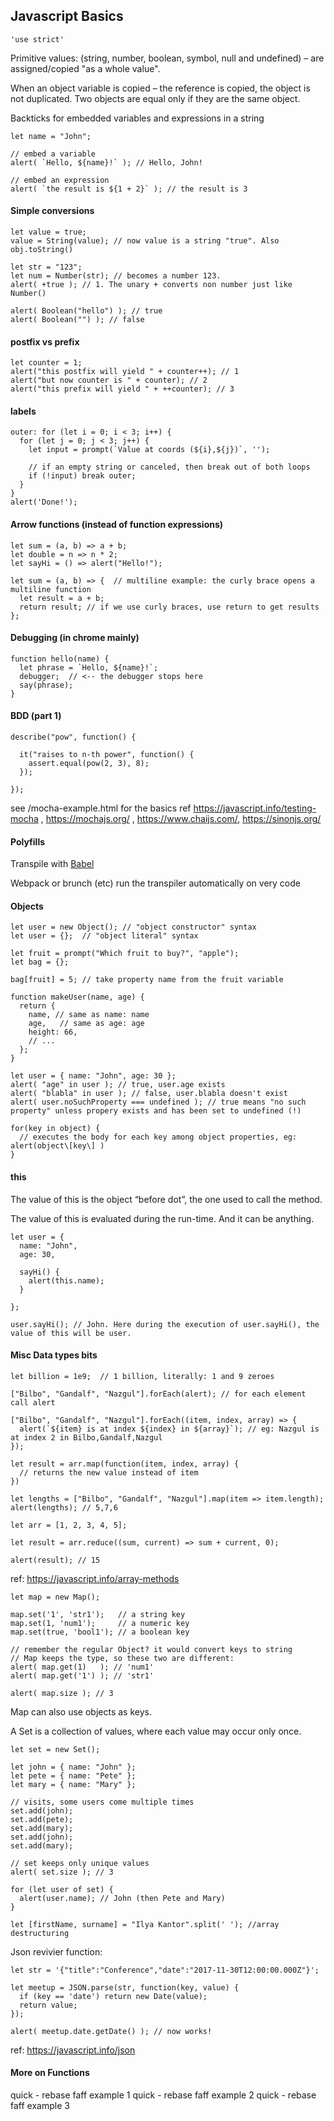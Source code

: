 ## Javascript Basics

`'use strict'`

Primitive values: (string, number, boolean, symbol, null and undefined) – are assigned/copied "as a whole value".

When an object variable is copied – the reference is copied, the object is not duplicated. Two objects are equal only if they are the same object.

Backticks for embedded variables and expressions in a string

```
let name = "John";

// embed a variable
alert( `Hello, ${name}!` ); // Hello, John!

// embed an expression
alert( `the result is ${1 + 2}` ); // the result is 3
```

#### Simple conversions
```
let value = true;
value = String(value); // now value is a string "true". Also obj.toString()

let str = "123";
let num = Number(str); // becomes a number 123. 
alert( +true ); // 1. The unary + converts non number just like Number()

alert( Boolean("hello") ); // true
alert( Boolean("") ); // false
```

#### postfix vs prefix
```
let counter = 1;
alert("this postfix will yield " + counter++); // 1 
alert("but now counter is " + counter); // 2 
alert("this prefix will yield " + ++counter); // 3
```

#### labels
```
outer: for (let i = 0; i < 3; i++) {
  for (let j = 0; j < 3; j++) {
    let input = prompt(`Value at coords (${i},${j})`, '');

    // if an empty string or canceled, then break out of both loops
    if (!input) break outer;    
  }
}
alert('Done!');
```

#### Arrow functions (instead of function expressions)
```
let sum = (a, b) => a + b;
let double = n => n * 2;
let sayHi = () => alert("Hello!");

let sum = (a, b) => {  // multiline example: the curly brace opens a multiline function
  let result = a + b;
  return result; // if we use curly braces, use return to get results
};
```
#### Debugging (in chrome mainly)

```
function hello(name) {
  let phrase = `Hello, ${name}!`;
  debugger;  // <-- the debugger stops here
  say(phrase);
}
```

#### BDD (part 1)

```
describe("pow", function() {

  it("raises to n-th power", function() {
    assert.equal(pow(2, 3), 8);
  });

});
```
see /mocha-example.html for the basics
ref https://javascript.info/testing-mocha , https://mochajs.org/ , https://www.chaijs.com/, https://sinonjs.org/


#### Polyfills

Transpile with [Babel](https://babeljs.io/)

Webpack or brunch (etc) run the transpiler automatically on very code


#### Objects

```
let user = new Object(); // "object constructor" syntax
let user = {};  // "object literal" syntax
```

```
let fruit = prompt("Which fruit to buy?", "apple");
let bag = {};

bag[fruit] = 5; // take property name from the fruit variable
```

```
function makeUser(name, age) {
  return {
    name, // same as name: name
    age,   // same as age: age
    height: 66,
    // ...
  };
}
```

```
let user = { name: "John", age: 30 };
alert( "age" in user ); // true, user.age exists
alert( "blabla" in user ); // false, user.blabla doesn't exist
alert( user.noSuchProperty === undefined ); // true means "no such property" unless propery exists and has been set to undefined (!)
```

```
for(key in object) {
  // executes the body for each key among object properties, eg: alert(object\[key\] )
}
```


#### this

The value of this is the object “before dot”, the one used to call the method.

The value of this is evaluated during the run-time. And it can be anything.

```
let user = {
  name: "John",
  age: 30,

  sayHi() {
    alert(this.name);
  }

};

user.sayHi(); // John. Here during the execution of user.sayHi(), the value of this will be user.
```

#### Misc Data types bits

`let billion = 1e9;  // 1 billion, literally: 1 and 9 zeroes`


`["Bilbo", "Gandalf", "Nazgul"].forEach(alert); // for each element call alert`

```
["Bilbo", "Gandalf", "Nazgul"].forEach((item, index, array) => {
  alert(`${item} is at index ${index} in ${array}`); // eg: Nazgul is at index 2 in Bilbo,Gandalf,Nazgul
});
```

```
let result = arr.map(function(item, index, array) {
  // returns the new value instead of item
})
```

```
let lengths = ["Bilbo", "Gandalf", "Nazgul"].map(item => item.length);
alert(lengths); // 5,7,6
```

```
let arr = [1, 2, 3, 4, 5];

let result = arr.reduce((sum, current) => sum + current, 0);

alert(result); // 15
```


ref: https://javascript.info/array-methods


```
let map = new Map();

map.set('1', 'str1');   // a string key
map.set(1, 'num1');     // a numeric key
map.set(true, 'bool1'); // a boolean key

// remember the regular Object? it would convert keys to string
// Map keeps the type, so these two are different:
alert( map.get(1)   ); // 'num1'
alert( map.get('1') ); // 'str1'

alert( map.size ); // 3
```

Map can also use objects as keys.

A Set is a collection of values, where each value may occur only once.

```
let set = new Set();

let john = { name: "John" };
let pete = { name: "Pete" };
let mary = { name: "Mary" };

// visits, some users come multiple times
set.add(john);
set.add(pete);
set.add(mary);
set.add(john);
set.add(mary);

// set keeps only unique values
alert( set.size ); // 3

for (let user of set) {
  alert(user.name); // John (then Pete and Mary)
}
```


`let [firstName, surname] = "Ilya Kantor".split(' '); //array destructuring`


Json revivier function:

```
let str = '{"title":"Conference","date":"2017-11-30T12:00:00.000Z"}';

let meetup = JSON.parse(str, function(key, value) {
  if (key == 'date') return new Date(value);
  return value;
});

alert( meetup.date.getDate() ); // now works!
```

ref: https://javascript.info/json


#### More on Functions

quick - rebase faff example 1
quick - rebase faff example 2
quick - rebase faff example 3